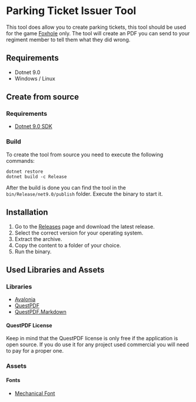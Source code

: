 # Parking Ticket Issuer Tool

This tool does allow you to create parking tickets, this tool should be used for the game [Foxhole][foxhole] only. The tool will create an PDF you can send to your regiment member to tell them what they did wrong.

## Requirements

- Dotnet 9.0
- Windows / Linux

## Create from source

### Requirements

- [Dotnet 9.0 SDK][dotnet-9-sdk]

### Build

To create the tool from source you need to execute the following commands:

```
dotnet restore
dotnet build -c Release
```

After the build is done you can find the tool in the `bin/Release/net9.0/publish` folder. Execute the binary to start it.

## Installation

1. Go to the [Releases][releases] page and download the latest release.
2. Select the correct version for your operating system.
3. Extract the archive.
4. Copy the content to a folder of your choice.
5. Run the binary.



## Used Libraries and Assets

### Libraries

- [Avalonia][avalonia]
- [QuestPDF][quest-pdf]
- [QuestPDF.Markdown][quest-pdf-markdown]

#### QuestPDF License

Keep in mind that the QuestPDF license is only free if the application is open source.
If you do use it for any project used commercial you will need to pay for a proper one.

### Assets

#### Fonts

- [Mechanical Font][mechanical-font]

[foxhole]: https://www.foxholegame.com/
[avalonia]: https://avaloniaui.net/
[quest-pdf]: https://www.questpdf.com/
[quest-pdf-markdown]: https://github.com/christiaanderidder/QuestPDF.Markdown
[dotnet-9-sdk]: https://dotnet.microsoft.com/en-us/download/dotnet/9.0
[mechanical-font]: https://www.fontspace.com/mechanical-font-f22368
[releases]: https://github.com/XanatosX/parking-ticket-issuer-tool/releases/latest
